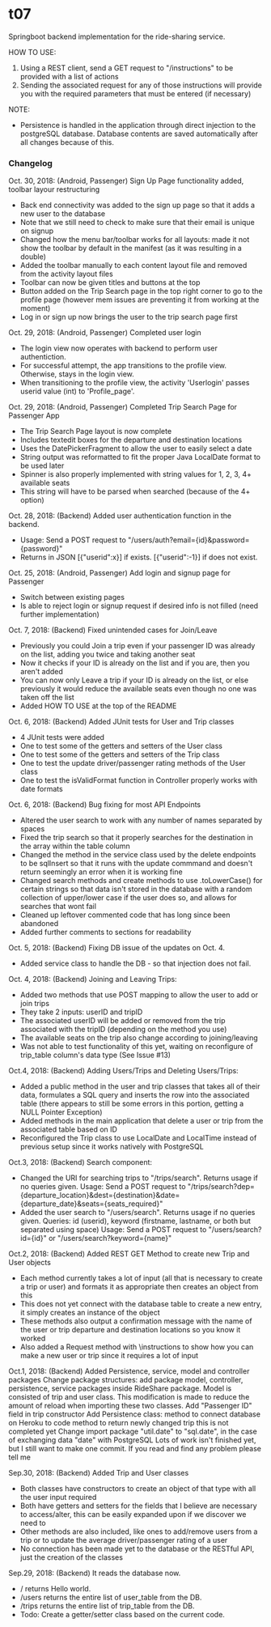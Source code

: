 # t07
Springboot backend implementation for the ride-sharing service. 

HOW TO USE:
1. Using a REST client, send a GET request to "/instructions" to be provided with a list of actions
2. Sending the associated request for any of those instructions will provide you with the required parameters that must be entered (if necessary)

NOTE:
- Persistence is handled in the application through direct injection to the postgreSQL database. Database contents are saved automatically after all changes because of this.

### Changelog

Oct. 30, 2018: (Android, Passenger) Sign Up Page functionality added, toolbar layour restructuring
- Back end connectivity was added to the sign up page so that it adds a new user to the database
- Note that we still need to check to make sure that their email is unique on signup
- Changed how the menu bar/toolbar works for all layouts: made it not show the toolbar by default in the manifest (as it was resulting in a double)
- Added the toolbar manually to each content layout file and removed from the activity layout files
- Toolbar can now be given titles and buttons at the top
- Button added on the Trip Search page in the top right corner to go to the profile page (however mem issues are preventing it from working at the moment)
- Log in or sign up now brings the user to the trip search page first

Oct. 29, 2018: (Android, Passenger) Completed user login
- The login view now operates with backend to perform user authentiction. 
- For successful attempt, the app transitions to the profile view. Otherwise, stays in the login view. 
- When transitioning to the profile view, the activity 'Userlogin' passes userid value (int) to 'Profile_page'. 

Oct. 29, 2018: (Android, Passenger) Completed Trip Search Page for Passenger App
- The Trip Search Page layout is now complete
- Includes textedit boxes for the departure and destination locations
- Uses the DatePickerFragment to allow the user to easily select a date
- String output was reformatted to fit the proper Java LocalDate format to be used later
- Spinner is also properly implemented with string values for 1, 2, 3, 4+ available seats
- This string will have to be parsed when searched (because of the 4+ option)

Oct. 28, 2018: (Backend) Added user authentication function in the backend. 
- Usage: Send a POST request to "/users/auth?email={id}&password={password}"
- Returns in JSON [{"userid":x}] if exists. [{"userid":-1}] if does not exist. 

Oct. 25, 2018: (Android, Passenger) Add login and signup page for Passenger
- Switch between existing pages
- Is able to reject login or signup request if desired info is not filled (need further implementation)

Oct. 7, 2018: (Backend) Fixed unintended cases for Join/Leave
- Previously you could Join a trip even if your passenger ID was already on the list, adding you twice and taking another seat
- Now it checks if your ID is already on the list and if you are, then you aren't added
- You can now only Leave a trip if your ID is already on the list, or else previously it would reduce the available seats even though no one was taken off the list
- Added HOW TO USE at the top of the README

Oct. 6, 2018: (Backend) Added JUnit tests for User and Trip classes
- 4 JUnit tests were added
- One to test some of the getters and setters of the User class
- One to test some of the getters and setters of the Trip class
- One to test the update driver/passenger rating methods of the User class
- One to test the isValidFormat function in Controller properly works with date formats

Oct. 6, 2018: (Backend) Bug fixing for most API Endpoints
- Altered the user search to work with any number of names separated by spaces
- Fixed the trip search so that it properly searches for the destination in the array within the table column
- Changed the method in the service class used by the delete endpoints to be sqlInsert so that it runs with the update commmand and doesn't return seemingly an error when it is working fine
- Changed search methods and create methods to use .toLowerCase() for certain strings so that data isn't stored in the database with a random collection of upper/lower case if the user does so, and allows for searches that wont fail
- Cleaned up leftover commented code that has long since been abandoned
- Added further comments to sections for readability

Oct. 5, 2018: (Backend) Fixing DB issue of the updates on Oct. 4. 
- Added service class to handle the DB - so that injection does not fail.  

Oct. 4, 2018: (Backend) Joining and Leaving Trips:
- Added two methods that use POST mapping to allow the user to add or join trips
- They take 2 inputs: userID and tripID
- The associated userID will be added or removed from the trip associated with the tripID (depending on the method you use)
- The available seats on the trip also change according to joining/leaving
- Was not able to test functionality of this yet, waiting on reconfigure of trip_table column's data type (See Issue #13)

Oct.4, 2018: (Backend) Adding Users/Trips and Deleting Users/Trips:
- Added a public method in the user and trip classes that takes all of their data, formulates a SQL query and inserts the row into the associated table (there appears to still be some errors in this portion, getting a NULL Pointer Exception)
- Added methods in the main application that delete a user or trip from the associated table based on ID
- Reconfigured the Trip class to use LocalDate and LocalTime instead of previous setup since it works natively with PostgreSQL

Oct.3, 2018: (Backend) Search component: 
- Changed the URI for searching trips to "/trips/search". Returns usage if no queries given. 
Usage: Send a POST request to "/trips/search?dep={departure_location}&dest={destination}&date={departure_date}&seats={seats_required}"
- Added the user search to "/users/search". Returns usage if no queries given. 
Queries: id (userid), keyword (firstname, lastname, or both but separated using space)
Usage: Send a POST request to "/users/search?id={id}" or "/users/search?keyword={name}"

Oct.2, 2018: (Backend) Added REST GET Method to create new Trip and User objects
- Each method currently takes a lot of input (all that is necessary to create a trip or user) and formats it as appropriate then creates an object from this
- This does not yet connect with the database table to create a new entry, it simply creates an instance of the object
- These methods also output a confirmation message with the name of the user or trip departure and destination locations so you know it worked
- Also added a Request method with \instructions to show how you can make a new user or trip since it requires a lot of input

Oct.1, 2018: (Backend) Added Persistence, service, model and controller packages
Change package structures:
add package model, controller, persistence, service packages inside RideShare package. Model is consisted of trip and user class. This modification is made to reduce the amount of reload when importing these two classes.
Add "Passenger ID" field in trip constructor
Add Persistence class:
method to connect database on Heroku to code
method to return newly changed trip
this is not completed yet
Change import package "util.date" to "sql.date", in the case of exchanging data "date" with PostgreSQL
Lots of work isn't finished yet, but I still want to make one commit. If you read and find any problem please tell me

Sep.30, 2018: (Backend) Added Trip and User classes
- Both classes have constructors to create an object of that type with all the user input required
- Both have getters and setters for the fields that I believe are necessary to access/alter, this can be easily expanded upon if we discover we need to
- Other methods are also included, like ones to add/remove users from a trip or to update the average driver/passenger rating of a user
- No connection has been made yet to the database or the RESTful API, just the creation of the classes

Sep.29, 2018: (Backend) It reads the database now. 
- / returns Hello world. 
- /users returns the entire list of user_table from the DB. 
- /trips returns the entire list of trip_table from the DB. 
- Todo: Create a getter/setter class based on the current code. 
